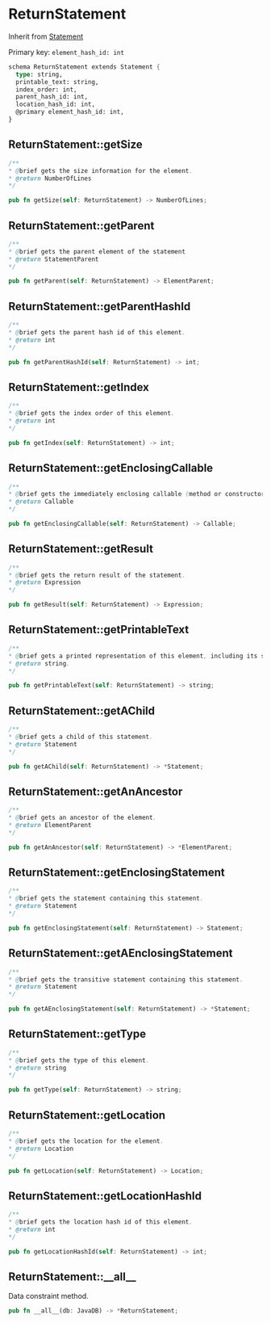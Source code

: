 # ReturnStatement

Inherit from [Statement](./Statement.md)

Primary key: `element_hash_id: int`

```rust
schema ReturnStatement extends Statement {
  type: string,
  printable_text: string,
  index_order: int,
  parent_hash_id: int,
  location_hash_id: int,
  @primary element_hash_id: int,
}
```
## ReturnStatement::getSize

```java
/**
* @brief gets the size information for the element.
* @return NumberOfLines
*/
```
```rust
pub fn getSize(self: ReturnStatement) -> NumberOfLines;
```
## ReturnStatement::getParent

```java
/**
* @brief gets the parent element of the statement
* @return StatementParent 
*/
```
```rust
pub fn getParent(self: ReturnStatement) -> ElementParent;
```
## ReturnStatement::getParentHashId

```java
/**
* @brief gets the parent hash id of this element.
* @return int
*/
```
```rust
pub fn getParentHashId(self: ReturnStatement) -> int;
```
## ReturnStatement::getIndex

```java
/**
* @brief gets the index order of this element.
* @return int
*/
```
```rust
pub fn getIndex(self: ReturnStatement) -> int;
```
## ReturnStatement::getEnclosingCallable

```java
/**
* @brief gets the immediately enclosing callable (method or constructor) whose body contains this statement.
* @return Callable 
*/
```
```rust
pub fn getEnclosingCallable(self: ReturnStatement) -> Callable;
```
## ReturnStatement::getResult

```java
/**
* @brief gets the return result of the statement.
* @return Expression 
*/
```
```rust
pub fn getResult(self: ReturnStatement) -> Expression;
```
## ReturnStatement::getPrintableText

```java
/**
* @brief gets a printed representation of this element, including its structure where applicable.
* @return string.
*/
```
```rust
pub fn getPrintableText(self: ReturnStatement) -> string;
```
## ReturnStatement::getAChild

```java
/**
* @brief gets a child of this statement.
* @return Statement 
*/
```
```rust
pub fn getAChild(self: ReturnStatement) -> *Statement;
```
## ReturnStatement::getAnAncestor

```java
/**
* @brief gets an ancestor of the element.
* @return ElementParent 
*/
```
```rust
pub fn getAnAncestor(self: ReturnStatement) -> *ElementParent;
```
## ReturnStatement::getEnclosingStatement

```java
/**
* @brief gets the statement containing this statement.
* @return Statement 
*/
```
```rust
pub fn getEnclosingStatement(self: ReturnStatement) -> Statement;
```
## ReturnStatement::getAEnclosingStatement

```java
/**
* @brief gets the transitive statement containing this statement.
* @return Statement 
*/
```
```rust
pub fn getAEnclosingStatement(self: ReturnStatement) -> *Statement;
```
## ReturnStatement::getType

```java
/**
* @brief gets the type of this element.
* @return string
*/
```
```rust
pub fn getType(self: ReturnStatement) -> string;
```
## ReturnStatement::getLocation

```java
/**
* @brief gets the location for the element.
* @return Location
*/
```
```rust
pub fn getLocation(self: ReturnStatement) -> Location;
```
## ReturnStatement::getLocationHashId

```java
/**
* @brief gets the location hash id of this element.
* @return int
*/
```
```rust
pub fn getLocationHashId(self: ReturnStatement) -> int;
```
## ReturnStatement::\_\_all\_\_

Data constraint method.

```rust
pub fn __all__(db: JavaDB) -> *ReturnStatement;
```
